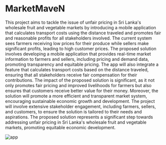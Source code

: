 # MarketMaveN
This project aims to tackle the issue of unfair pricing in Sri Lanka's wholesale fruit and vegetable markets by introducing a mobile application that calculates transport costs using the distance traveled and promotes fair and reasonable profits for all stakeholders involved. The current system sees farmers receiving low prices for their produce while sellers make significant profits, leading to high customer prices.
The proposed solution involves developing a mobile application that provides real-time market information to farmers and sellers, including pricing and demand data, promoting transparency and equitable pricing. The app will also integrate a feature that calculates transport costs based on the distance traveled, ensuring that all stakeholders receive fair compensation for their contributions.
The impact of the proposed solution is significant, as it not only promotes fair pricing and improved livelihoods for farmers but also ensures that customers receive better value for their money. Moreover, the solution will promote a more efficient and transparent market system, encouraging sustainable economic growth and development.
The project will involve extensive stakeholder engagement, including farmers, sellers, and customers, to ensure the solution is tailored to their needs and aspirations. The proposed solution represents a significant step towards addressing unfair pricing in Sri Lanka's wholesale fruit and vegetable markets, promoting equitable economic development.


<img alt="app" src="https://i.pinimg.com/750x/7b/b1/c8/7bb1c805b5841b8b6b612fa7bfdeb20d.jpg">


